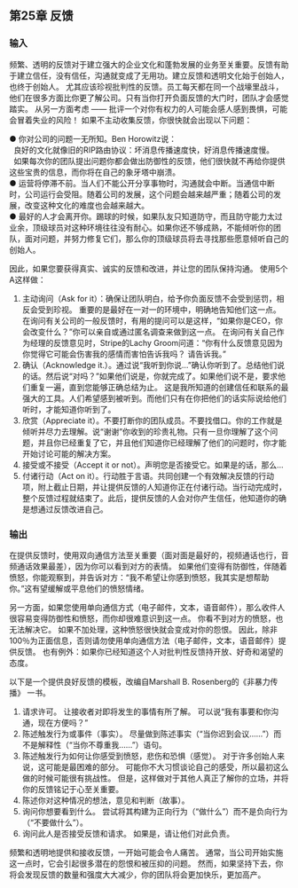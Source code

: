 ## 第25章 反馈

### 输入
频繁、透明的反馈对于建立强大的企业文化和蓬勃发展的业务至关重要。反馈有助于建立信任，没有信任，沟通就变成了无用功。建立反馈和透明文化始于创始人，也终于创始人。
尤其应该珍视批判性的反馈。员工每天都在同一个战壕里战斗，他们在很多方面比你更了解公司。只有当你打开负面反馈的大门时，团队才会感觉踏实。 从另一方面考虑 ——  批评一个对你有权力的人可能会感人感到畏惧，可能会冒着失业的风险！
如果不主动收集反馈，你很快就会出现以下问题：

●	你对公司的问题一无所知。Ben Horowitz说： <br>
&nbsp;&nbsp;良好的文化就像旧的RIP路由协议：坏消息传播速度快，好消息传播速度慢。 <br>
&nbsp;&nbsp;如果每次你的团队提出问题你都会做出防御性的反馈，他们很快就不再给你提供这些宝贵的信息，而你将在自己的象牙塔中崩溃。 <br>
●	运营将停滞不前。当人们不能公开分享事物时，沟通就会中断。当通信中断时，公司运行会受阻。随着公司的发展，这个问题会越来越严重；随着公司的发展，改变这种文化的难度也会越来越大。 <br>
●	最好的人才会离开你。踢球的时候，如果队友只知道防守，而且防守能力太过业余，顶级球员对这种环境往往没有耐心。如果你还不够成熟，不能倾听你的团队，面对问题，并努力修复它们，那么你的顶级球员将去寻找那些愿意倾听自己的创始人。

因此，如果您要获得真实、诚实的反馈和改进，并让您的团队保持沟通。 使用5个A这样做：
1.	主动询问（Ask for it）：确保让团队明白，给予你负面反馈不会受到惩罚，相反会受到珍视。 重要的是最好在一对一的环境中，明确地告知他们这一点。 在询问有关公司的一般反馈时，有用的提问可以是这样，“如果你是CEO，你会改变什么？”你可以亲自或通过匿名调查来做到这一点。 在询问有关自己作为经理的反馈意见时，Stripe的Lachy Groom问道：“你有什么反馈意见因为你觉得它可能会伤害我的感情而害怕告诉我吗？ 请告诉我。”
2.	确认（Acknowledge it.）。通过说“我听到你说…”确认你听到了。总结他们说的话。然后说“对吗？”如果他们说是，你就完成了。如果他们说不是，要求他们重复一遍，直到您能够正确总结为止。
这是我所知道的创建信任和联系的最强大的工具。人们希望感到被听到。而他们只有在你把他们的话实际说给他们听时，才能知道你听到了。
3.	欣赏（Appreciate it）。不要打断你的团队成员。不要找借口。你的工作就是倾听并尽力去理解。说“谢谢”你收到的珍贵礼物。只有一旦你理解了这个问题，并且你已经重复了它，并且他们知道你已经理解了他们的问题时，你才能开始讨论可能的解决方案。
4. 	接受或不接受（Accept it or not）。声明您是否接受它。如果是的话，那么...
5.	付诸行动（Act on it）。行动胜于言语。共同创建一个有效解决反馈的行动项，附上截止日期，并让提供反馈的人知道你正在付诸行动。当行动完成时，整个反馈过程就结束了。此后，提供反馈的人会对你产生信任，他知道你的确是想通过反馈改进自己。

### 输出
在提供反馈时，使用双向通信方法至关重要（面对面是最好的，视频通话也行，音频通话效果最差），因为你可以看到对方的表情。 如果他们变得有防御性，伴随着愤怒，你能观察到，并告诉对方：“我不希望让你感到愤怒，我其实是想帮助你。”这有望缓解或平息他们的愤怒情绪。

另一方面，如果您使用单向通信方式（电子邮件，文本，语音邮件），那么收件人很容易变得防御性和愤怒，而你却很难意识到这一点。 你看不到对方的愤怒，也无法解决它。 如果不加处理，这种愤怒很快就会变成对你的怨恨。 因此，除非100％为正面信息，否则请勿使用单向通信方法（电子邮件，文本，语音邮件）提供反馈。 也有例外：如果你已经知道这个人对批判性反馈持开放、好奇和渴望的态度。

以下是一个提供良好反馈的模板，改编自Marshall B. Rosenberg的《非暴力传播》  一书。
1.	请求许可。 让接收者对即将发生的事情有所了解。 可以说“我有事要和你沟通，现在方便吗？”
2.	陈述触发行为或事件（事实）。 尽量做到陈述事实（“当你迟到会议……”）而不是解释性（“当你不尊重我……”）语句。
3.	陈述触发行为如何让你感受到愤怒，悲伤和恐惧（感觉）。 对于许多创始人来说，这可能是最困难的部分。 可能你不大习惯谈论自己的感受，所以最初这么做的时候可能很有挑战性。 但是，这样做对于其他人真正了解你的立场，并将你的反馈铭记于心至关重要。
4.	陈述你对这种情况的想法，意见和判断（故事）。
5.	询问你想要看到什么。 尝试将其构建为正向行为（“做什么”）而不是负向行为（“不要做什么”）。
6.	询问此人是否接受反馈和请求。 如果是，请让他们对此负责。

频繁和透明地提供和接收反馈，一开始可能会令人痛苦。 通常，当公司开始实施这一点时，它会引起很多潜在的怨恨和被压抑的问题。 然而，如果坚持下去，你将会发现反馈的数量和强度大大减少，你的团队将会更加快乐，更加高产。
